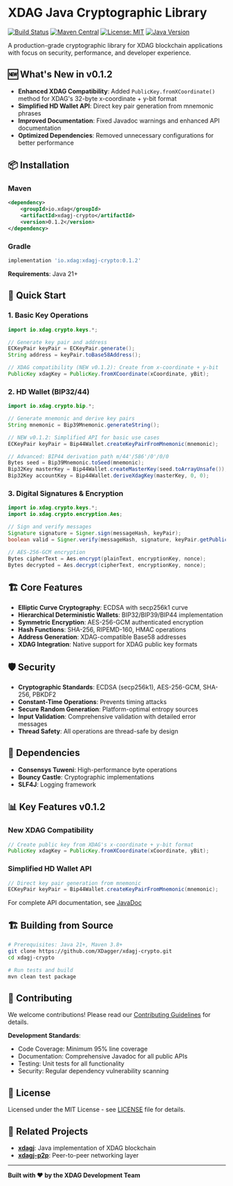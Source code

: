 # XDAG Java Cryptographic Library

[![Build Status](https://github.com/XDagger/xdagj-crypto/workflows/CI/badge.svg)](https://github.com/XDagger/xdagj-crypto/actions)
[![Maven Central](https://maven-badges.herokuapp.com/maven-central/io.xdag/xdagj-crypto/badge.svg)](https://maven-badges.herokuapp.com/maven-central/io.xdag/xdagj-crypto)
[![License: MIT](https://img.shields.io/badge/License-MIT-yellow.svg)](https://opensource.org/licenses/MIT)
[![Java Version](https://img.shields.io/badge/Java-21+-blue.svg)](https://openjdk.java.net/)

A production-grade cryptographic library for XDAG blockchain applications with focus on security, performance, and developer experience.

## 🆕 What's New in v0.1.2

- **Enhanced XDAG Compatibility**: Added `PublicKey.fromXCoordinate()` method for XDAG's 32-byte x-coordinate + y-bit format
- **Simplified HD Wallet API**: Direct key pair generation from mnemonic phrases
- **Improved Documentation**: Fixed Javadoc warnings and enhanced API documentation
- **Optimized Dependencies**: Removed unnecessary configurations for better performance

## 📦 Installation

### Maven
```xml
<dependency>
    <groupId>io.xdag</groupId>
    <artifactId>xdagj-crypto</artifactId>
    <version>0.1.2</version>
</dependency>
```

### Gradle
```gradle
implementation 'io.xdag:xdagj-crypto:0.1.2'
```

**Requirements**: Java 21+

## 🚀 Quick Start

### 1. Basic Key Operations

```java
import io.xdag.crypto.keys.*;

// Generate key pair and address
ECKeyPair keyPair = ECKeyPair.generate();
String address = keyPair.toBase58Address();

// XDAG compatibility (NEW v0.1.2): Create from x-coordinate + y-bit
PublicKey xdagKey = PublicKey.fromXCoordinate(xCoordinate, yBit);
```

### 2. HD Wallet (BIP32/44)

```java
import io.xdag.crypto.bip.*;

// Generate mnemonic and derive key pairs
String mnemonic = Bip39Mnemonic.generateString();

// NEW v0.1.2: Simplified API for basic use cases
ECKeyPair keyPair = Bip44Wallet.createKeyPairFromMnemonic(mnemonic);

// Advanced: BIP44 derivation path m/44'/586'/0'/0/0
Bytes seed = Bip39Mnemonic.toSeed(mnemonic);
Bip32Key masterKey = Bip44Wallet.createMasterKey(seed.toArrayUnsafe());
Bip32Key accountKey = Bip44Wallet.deriveXdagKey(masterKey, 0, 0);
```

### 3. Digital Signatures & Encryption

```java
import io.xdag.crypto.keys.*;
import io.xdag.crypto.encryption.Aes;

// Sign and verify messages  
Signature signature = Signer.sign(messageHash, keyPair);
boolean valid = Signer.verify(messageHash, signature, keyPair.getPublicKey());

// AES-256-GCM encryption
Bytes cipherText = Aes.encrypt(plainText, encryptionKey, nonce);
Bytes decrypted = Aes.decrypt(cipherText, encryptionKey, nonce);
```

## 🏗️ Core Features

- **Elliptic Curve Cryptography**: ECDSA with secp256k1 curve
- **Hierarchical Deterministic Wallets**: BIP32/BIP39/BIP44 implementation  
- **Symmetric Encryption**: AES-256-GCM authenticated encryption
- **Hash Functions**: SHA-256, RIPEMD-160, HMAC operations
- **Address Generation**: XDAG-compatible Base58 addresses
- **XDAG Integration**: Native support for XDAG public key formats

## 🛡️ Security

- **Cryptographic Standards**: ECDSA (secp256k1), AES-256-GCM, SHA-256, PBKDF2
- **Constant-Time Operations**: Prevents timing attacks
- **Secure Random Generation**: Platform-optimal entropy sources  
- **Input Validation**: Comprehensive validation with detailed error messages
- **Thread Safety**: All operations are thread-safe by design

## 🔗 Dependencies

- **Consensys Tuweni**: High-performance byte operations
- **Bouncy Castle**: Cryptographic implementations  
- **SLF4J**: Logging framework

## 📊 Key Features v0.1.2

### New XDAG Compatibility
```java
// Create public key from XDAG's x-coordinate + y-bit format
PublicKey xdagKey = PublicKey.fromXCoordinate(xCoordinate, yBit);
```

### Simplified HD Wallet API
```java
// Direct key pair generation from mnemonic
ECKeyPair keyPair = Bip44Wallet.createKeyPairFromMnemonic(mnemonic);
```

For complete API documentation, see [JavaDoc](https://xdagger.github.io/xdagj-crypto/)

## 🏗️ Building from Source

```bash
# Prerequisites: Java 21+, Maven 3.8+
git clone https://github.com/XDagger/xdagj-crypto.git
cd xdagj-crypto

# Run tests and build
mvn clean test package
```

## 🤝 Contributing

We welcome contributions! Please read our [Contributing Guidelines](CONTRIBUTING.md) for details.

**Development Standards**:
- Code Coverage: Minimum 95% line coverage
- Documentation: Comprehensive Javadoc for all public APIs
- Testing: Unit tests for all functionality
- Security: Regular dependency vulnerability scanning

## 📄 License

Licensed under the MIT License - see [LICENSE](LICENSE) file for details.

## 🔗 Related Projects

- **[xdagj](https://github.com/XDagger/xdagj)**: Java implementation of XDAG blockchain
- **[xdagj-p2p](https://github.com/XDagger/xdagj-p2p)**: Peer-to-peer networking layer

---

**Built with ❤️ by the XDAG Development Team** 